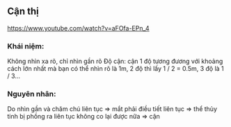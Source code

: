 ## Cận thị

<https://www.youtube.com/watch?v=aFOfa-EPn_4>
### Khái niệm:

Không nhìn xa rõ, chỉ nhìn gần rõ
Độ cận: cận 1 độ tương đương với khoảng cách lớn nhất mà bạn có thể nhìn rõ là 1m, 2 độ thì lấy 1 / 2 = 0.5m, 3 độ là 1 / 3...

### Nguyên nhân:

Do nhìn gần và chăm chú liên tục => mắt phải điều tiết liên tục => thể thủy tinh bị phồng ra liên tục không co lại được nữa => cận